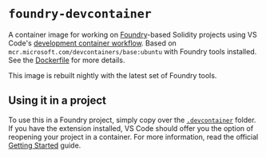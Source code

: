 # `foundry-devcontainer`

A container image for working on [Foundry](https://github.com/foundry-rs/foundry)-based Solidity projects using VS Code's [development container workflow](https://code.visualstudio.com/docs/devcontainers/containers).
Based on `mcr.microsoft.com/devcontainers/base:ubuntu` with Foundry tools installed.
See the [Dockerfile](./Dockerfile) for more details.

This image is rebuilt nightly with the latest set of Foundry tools.

## Using it in a project

To use this in a Foundry project, simply copy over the [`.devcontainer`](./.devcontainer/) folder.
If you have the extension installed, VS Code should offer you the option of reopening your project in a container.
For more information, read the official [Getting Started](https://code.visualstudio.com/docs/devcontainers/containers#_getting-started) guide.
